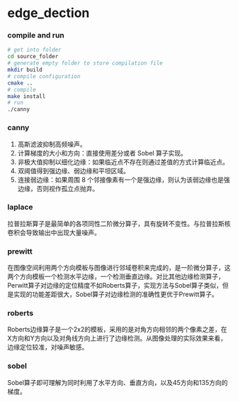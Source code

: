# edge_dection

### compile and run
```bash
# get into folder
cd source_folder
# generate empty folder to store compilation file
mkdir build
# compile configuration
cmake ..
# compile
make install
# run
./canny
```

### canny
1. 高斯滤波抑制高频噪声。
2. 计算梯度的大小和方向：直接使用差分或者 Sobel 算子实现。
3. 非极大值抑制以细化边缘：如果临近点不存在则通过差值的方式计算临近点。
4. 双阈值得到强边缘、弱边缘和平坦区域。
5. 连接弱边缘：如果周围 8 个邻接像素有一个是强边缘，则认为该弱边缘也是强边缘，否则视作孤立点抛弃。

### laplace
拉普拉斯算子是最简单的各项同性二阶微分算子，具有旋转不变性。与拉普拉斯核卷积会导致输出中出现大量噪声。 

### prewitt
在图像空间利用两个方向模板与图像进行邻域卷积来完成的，是一阶微分算子，这两个方向模板一个检测水平边缘，一个检测垂直边缘。对比其他边缘检测算子，Perwitt算子对边缘的定位精度不如Roberts算子，实现方法与Sobel算子类似，但是实现的功能差距很大，Sobel算子对边缘检测的准确性更优于Prewitt算子。

### roberts
Roberts边缘算子是一个2x2的模板，采用的是对角方向相邻的两个像素之差，在X方向和Y方向以及对角线方向上进行了边缘检测。从图像处理的实际效果来看，边缘定位较准，对噪声敏感。

### sobel
Sobel算子即可理解为同时利用了水平方向、垂直方向，以及45方向和135方向的梯度。